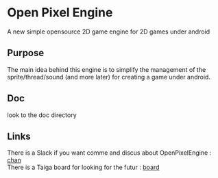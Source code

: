 # Open Pixel Engine

A new simple opensource 2D game engine for 2D games under android

## Purpose
The main idea behind this engine is to simplify the management of the sprite/thread/sound (and more later) for creating a game under android.

## Doc
look to the doc directory

## Links
There is a Slack if you want comme and discus about OpenPixelEngine : [chan](https://openpixelengine.slack.com)   
There is a Taiga board for looking for the futur : [board](https://tree.taiga.io/project/skad-open-pixel-engine)   